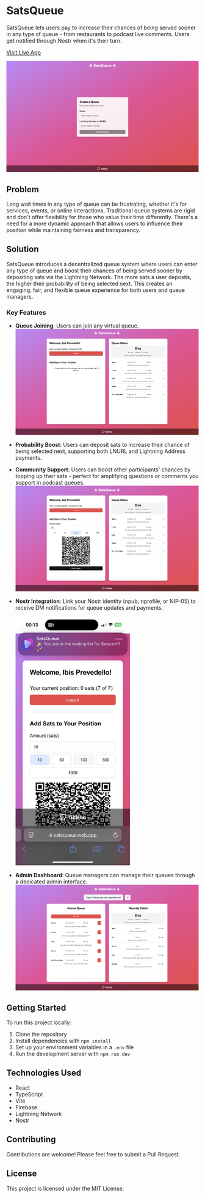 # SatsQueue

SatsQueue lets users pay to increase their chances of being served sooner in any type of queue - from restaurants to podcast live comments. Users get notified through Nostr when it's their turn.

[Visit Live App](https://satsqueue.web.app)

![Main Screen](images/main.png)

## Problem

Long wait times in any type of queue can be frustrating, whether it's for services, events, or online interactions. Traditional queue systems are rigid and don't offer flexibility for those who value their time differently. There's a need for a more dynamic approach that allows users to influence their position while maintaining fairness and transparency.

## Solution

SatsQueue introduces a decentralized queue system where users can enter any type of queue and boost their chances of being served sooner by depositing sats via the Lightning Network. The more sats a user deposits, the higher their probability of being selected next. This creates an engaging, fair, and flexible queue experience for both users and queue managers.

### Key Features

- **Queue Joining**: Users can join any virtual queue.
  ![Queue Interface](images/queue.png)
- **Probability Boost**: Users can deposit sats to increase their chance of being selected next, supporting both LNURL and Lightning Address payments.
- **Community Support**: Users can boost other participants' chances by topping up their sats - perfect for amplifying questions or comments you support in podcast queues.
  ![Deposit Screen](images/deposit.png)
- **Nostr Integration**: Link your Nostr identity (npub, nprofile, or NIP-05) to receive DM notifications for queue updates and payments.

  <img src="images/notification.png" width="300" alt="Nostr Notification">
- **Admin Dashboard**: Queue managers can manage their queues through a dedicated admin interface.
  ![Admin Dashboard](images/admin.png)

## Getting Started

To run this project locally:

1. Clone the repository
2. Install dependencies with `npm install`
3. Set up your environment variables in a `.env` file
4. Run the development server with `npm run dev`

## Technologies Used

- React
- TypeScript
- Vite
- Firebase
- Lightning Network
- Nostr

## Contributing

Contributions are welcome! Please feel free to submit a Pull Request.

## License

This project is licensed under the MIT License.
